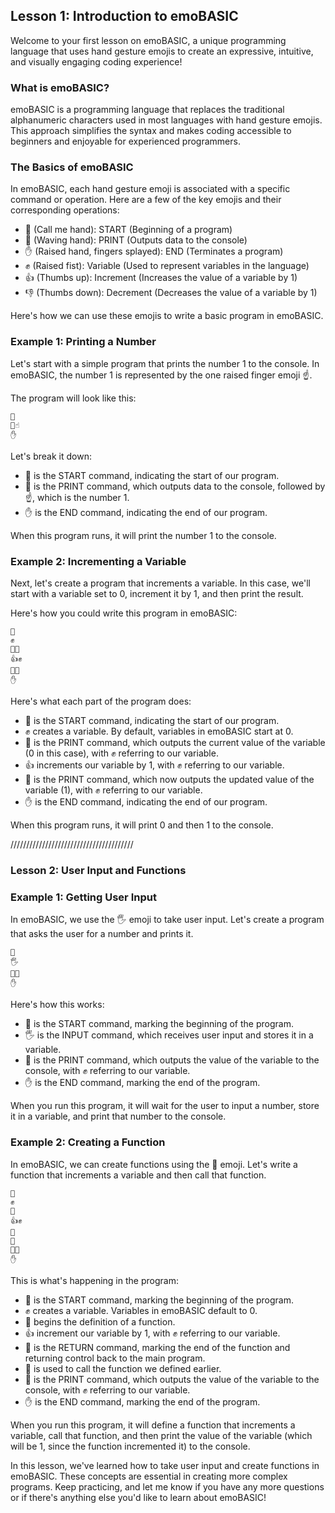 ## Lesson 1: Introduction to emoBASIC

Welcome to your first lesson on emoBASIC, a unique programming language that uses hand gesture emojis to create an expressive, intuitive, and visually engaging coding experience!

### What is emoBASIC?

emoBASIC is a programming language that replaces the traditional alphanumeric characters used in most languages with hand gesture emojis. This approach simplifies the syntax and makes coding accessible to beginners and enjoyable for experienced programmers.

### The Basics of emoBASIC

In emoBASIC, each hand gesture emoji is associated with a specific command or operation. Here are a few of the key emojis and their corresponding operations:

- 🤙 (Call me hand): START (Beginning of a program)
- 👋 (Waving hand): PRINT (Outputs data to the console)
- ✋ (Raised hand, fingers splayed): END (Terminates a program)
- ✊ (Raised fist): Variable (Used to represent variables in the language)
- 👍 (Thumbs up): Increment (Increases the value of a variable by 1)
- 👎 (Thumbs down): Decrement (Decreases the value of a variable by 1)

Here's how we can use these emojis to write a basic program in emoBASIC.

### Example 1: Printing a Number

Let's start with a simple program that prints the number 1 to the console. In emoBASIC, the number 1 is represented by the one raised finger emoji ☝️.

The program will look like this:

```emoBASIC
🤙
👋☝️
✋
```

Let's break it down:
- 🤙 is the START command, indicating the start of our program.
- 👋 is the PRINT command, which outputs data to the console, followed by ☝️, which is the number 1.
- ✋ is the END command, indicating the end of our program.

When this program runs, it will print the number 1 to the console.

### Example 2: Incrementing a Variable

Next, let's create a program that increments a variable. In this case, we'll start with a variable set to 0, increment it by 1, and then print the result.

Here's how you could write this program in emoBASIC:

```emoBASIC
🤙
✊
👋✊
👍✊
👋✊
✋
```

Here's what each part of the program does:
- 🤙 is the START command, indicating the start of our program.
- ✊ creates a variable. By default, variables in emoBASIC start at 0.
- 👋 is the PRINT command, which outputs the current value of the variable (0 in this case), with ✊ referring to our variable.
- 👍 increments our variable by 1, with ✊ referring to our variable.
- 👋 is the PRINT command, which now outputs the updated value of the variable (1), with ✊ referring to our variable.
- ✋ is the END command, indicating the end of our program.

When this program runs, it will print 0 and then 1 to the console.

///////////////////////////////////////

### Lesson 2: User Input and Functions

### Example 1: Getting User Input

In emoBASIC, we use the 🖐️ emoji to take user input. Let's create a program that asks the user for a number and prints it.

```emoBASIC
🤙
🖐️
👋✊
✋
```

Here's how this works:
- 🤙 is the START command, marking the beginning of the program.
- 🖐️ is the INPUT command, which receives user input and stores it in a variable.
- 👋 is the PRINT command, which outputs the value of the variable to the console, with ✊ referring to our variable.
- ✋ is the END command, marking the end of the program.

When you run this program, it will wait for the user to input a number, store it in a variable, and print that number to the console.

### Example 2: Creating a Function

In emoBASIC, we can create functions using the 🙏 emoji. Let's write a function that increments a variable and then call that function.

```emoBASIC
🤙
✊
🙏
👍✊
🤚
🙏
👋✊
✋
```

This is what's happening in the program:
- 🤙 is the START command, marking the beginning of the program.
- ✊ creates a variable. Variables in emoBASIC default to 0.
- 🙏 begins the definition of a function.
- 👍 increment our variable by 1, with ✊ referring to our variable.
- 🤚 is the RETURN command, marking the end of the function and returning control back to the main program.
- 🙏 is used to call the function we defined earlier.
- 👋 is the PRINT command, which outputs the value of the variable to the console, with ✊ referring to our variable.
- ✋ is the END command, marking the end of the program.

When you run this program, it will define a function that increments a variable, call that function, and then print the value of the variable (which will be 1, since the function incremented it) to the console.

In this lesson, we've learned how to take user input and create functions in emoBASIC. These concepts are essential in creating more complex programs. Keep practicing, and let me know if you have any more questions or if there's anything else you'd like to learn about emoBASIC!
